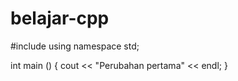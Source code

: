 # belajar-cpp

#include <iostream>
using namespace std;

int main () {
cout << "Perubahan pertama" << endl;
}
